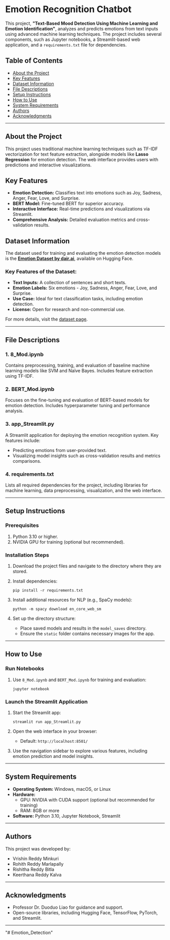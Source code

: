 
# Emotion Recognition Chatbot

This project, **"Text-Based Mood Detection Using Machine Learning and Emotion Identification"**, analyzes and predicts emotions from text inputs using advanced machine learning techniques. The project includes several components, such as Jupyter notebooks, a Streamlit-based web application, and a `requirements.txt` file for dependencies.



## Table of Contents
- [About the Project](#about-the-project)
- [Key Features](#key-features)
- [Dataset Information](#dataset-information)
- [File Descriptions](#file-descriptions)
- [Setup Instructions](#setup-instructions)
- [How to Use](#how-to-use)
- [System Requirements](#system-requirements)
- [Authors](#authors)
- [Acknowledgments](#acknowledgments)

---

## About the Project
This project uses traditional machine learning techniques such as TF-IDF vectorization for text feature extraction, alongside models like **Lasso Regression** for emotion detection. The web interface provides users with predictions and interactive visualizations.


## Key Features
- **Emotion Detection:** Classifies text into emotions such as Joy, Sadness, Anger, Fear, Love, and Surprise.
- **BERT Model:** Fine-tuned BERT for superior accuracy.
- **Interactive Interface:** Real-time predictions and visualizations via Streamlit.
- **Comprehensive Analysis:** Detailed evaluation metrics and cross-validation results.



## Dataset Information
The dataset used for training and evaluating the emotion detection models is the **[Emotion Dataset by dair.ai](https://huggingface.co/datasets/dair-ai/emotion)**, available on Hugging Face. 

### Key Features of the Dataset:
- **Text Inputs:** A collection of sentences and short texts.
- **Emotion Labels:** Six emotions - Joy, Sadness, Anger, Fear, Love, and Surprise.
- **Use Case:** Ideal for text classification tasks, including emotion detection.
- **License:** Open for research and non-commercial use.

For more details, visit the [dataset page](https://huggingface.co/datasets/dair-ai/emotion).

---

## File Descriptions

### 1. **8_Mod.ipynb**
Contains preprocessing, training, and evaluation of baseline machine learning models like SVM and Naïve Bayes. Includes feature extraction using TF-IDF.

### 2. **BERT_Mod.ipynb**
Focuses on the fine-tuning and evaluation of BERT-based models for emotion detection. Includes hyperparameter tuning and performance analysis.

### 3. **app_Streamlit.py**
A Streamlit application for deploying the emotion recognition system. Key features include:  
- Predicting emotions from user-provided text.  
- Visualizing model insights such as cross-validation results and metrics comparisons.

### 4. **requirements.txt**
Lists all required dependencies for the project, including libraries for machine learning, data preprocessing, visualization, and the web interface.

---

## Setup Instructions

### Prerequisites
1. Python 3.10 or higher.
2. NVIDIA GPU for training (optional but recommended).

### Installation Steps
1. Download the project files and navigate to the directory where they are stored.

2. Install dependencies:
   ```command prompt
   pip install -r requirements.txt
   ```

3. Install additional resources for NLP (e.g., SpaCy models):
   ```command prompt
   python -m spacy download en_core_web_sm
   ```

4. Set up the directory structure:
   - Place saved models and results in the `model_saves` directory.
   - Ensure the `static` folder contains necessary images for the app.

---

## How to Use

### Run Notebooks
1. Use `8_Mod.ipynb` and `BERT_Mod.ipynb` for training and evaluation:
   ```command promt
   jupyter notebook
   ```

### Launch the Streamlit Application
1. Start the Streamlit app:
   ```command prompt
   streamlit run app_Streamlit.py
   ```
2. Open the web interface in your browser:
   - Default: `http://localhost:8501/`

3. Use the navigation sidebar to explore various features, including emotion prediction and model insights.

---

## System Requirements
- **Operating System:** Windows, macOS, or Linux
- **Hardware:**
  - GPU: NVIDIA with CUDA support (optional but recommended for training)
  - RAM: 8GB or more
- **Software:** Python 3.10, Jupyter Notebook, Streamlit

---

## Authors
This project was developed by:
- Vrishin Reddy Minkuri  
- Rohith Reddy Marlapally  
- Rishitha Reddy Bitla  
- Keerthana Reddy Kalva  

---

## Acknowledgments
- Professor Dr. Duoduo Liao for guidance and support.
- Open-source libraries, including Hugging Face, TensorFlow, PyTorch, and Streamlit.

--- 
"# Emotion_Detection" 
